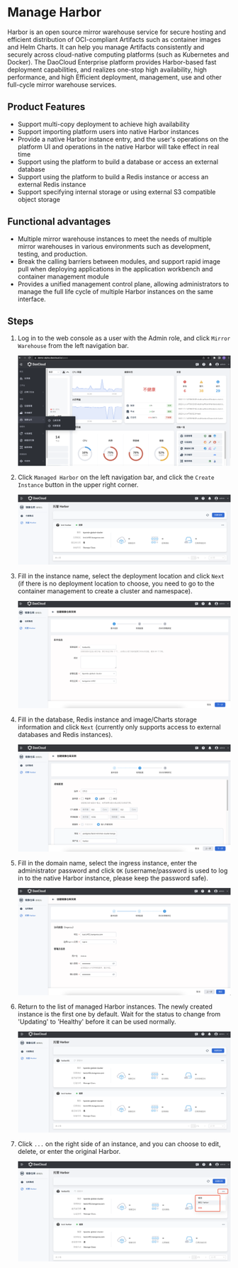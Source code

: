 # Manage Harbor

Harbor is an open source mirror warehouse service for secure hosting and efficient distribution of OCI-compliant Artifacts such as container images and Helm Charts. It can help you manage Artifacts consistently and securely across cloud-native computing platforms (such as Kubernetes and Docker). The DaoCloud Enterprise platform provides Harbor-based fast deployment capabilities, and realizes one-stop high availability, high performance, and high Efficient deployment, management, use and other full-cycle mirror warehouse services.

## Product Features

- Support multi-copy deployment to achieve high availability
- Support importing platform users into native Harbor instances
- Provide a native Harbor instance entry, and the user's operations on the platform UI and operations in the native Harbor will take effect in real time
- Support using the platform to build a database or access an external database
- Support using the platform to build a Redis instance or access an external Redis instance
- Support specifying internal storage or using external S3 compatible object storage

## Functional advantages

- Multiple mirror warehouse instances to meet the needs of multiple mirror warehouses in various environments such as development, testing, and production.
- Break the calling barriers between modules, and support rapid image pull when deploying applications in the application workbench and container management module
- Provides a unified management control plane, allowing administrators to manage the full life cycle of multiple Harbor instances on the same interface.

## Steps

1. Log in to the web console as a user with the Admin role, and click `Mirror Warehouse` from the left navigation bar.

    ![Mirror Warehouse](images/hosted01.png)

1. Click `Managed Harbor` on the left navigation bar, and click the `Create Instance` button in the upper right corner.

    ![Create instance](images/hosted02.png)

1. Fill in the instance name, select the deployment location and click `Next` (if there is no deployment location to choose, you need to go to the container management to create a cluster and namespace).

    ![Basic Information](images/hosted03.png)

1. Fill in the database, Redis instance and image/Charts storage information and click `Next` (currently only supports access to external databases and Redis instances).

    ![Specification configuration](images/hosted04.png)

1. Fill in the domain name, select the ingress instance, enter the administrator password and click `OK` (username/password is used to log in to the native Harbor instance, please keep the password safe).

    ![Access and Policy Binding](images/hosted05.png)

1. Return to the list of managed Harbor instances. The newly created instance is the first one by default. Wait for the status to change from 'Updating' to 'Healthy' before it can be used normally.

    ![Instance list](images/hosted06.png)

1. Click `...` on the right side of an instance, and you can choose to edit, delete, or enter the original Harbor.

    ![More Actions](images/hosted07.png)